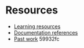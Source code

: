# Resources

- [Learning resources](learning-resources.md)
- [Documentation references](doc-references__.md)
- [Past work](past-work.md)
59932fc
